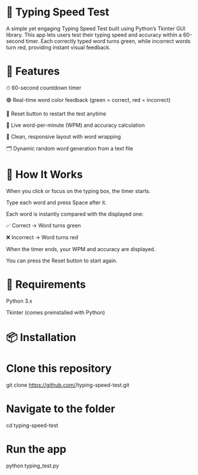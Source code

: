 # 🧠 Typing Speed Test

A simple yet engaging Typing Speed Test built using Python’s Tkinter GUI library.
This app lets users test their typing speed and accuracy within a 60-second timer.
Each correctly typed word turns green, while incorrect words turn red, providing instant visual feedback.

# 🚀 Features

⏱ 60-second countdown timer

🟢 Real-time word color feedback (green = correct, red = incorrect)

🔄 Reset button to restart the test anytime

🧮 Live word-per-minute (WPM) and accuracy calculation

🎨 Clean, responsive layout with word wrapping

🗂 Dynamic random word generation from a text file

# 🧩 How It Works

When you click or focus on the typing box, the timer starts.

Type each word and press Space after it.

Each word is instantly compared with the displayed one:

✅ Correct → Word turns green

❌ Incorrect → Word turns red

When the timer ends, your WPM and accuracy are displayed.

You can press the Reset button to start again.

# 🧰 Requirements

Python 3.x

Tkinter (comes preinstalled with Python)

# 📦 Installation

# Clone this repository
git clone https://github.com/<your-username>/typing-speed-test.git

# Navigate to the folder
cd typing-speed-test

# Run the app
python typing_test.py


